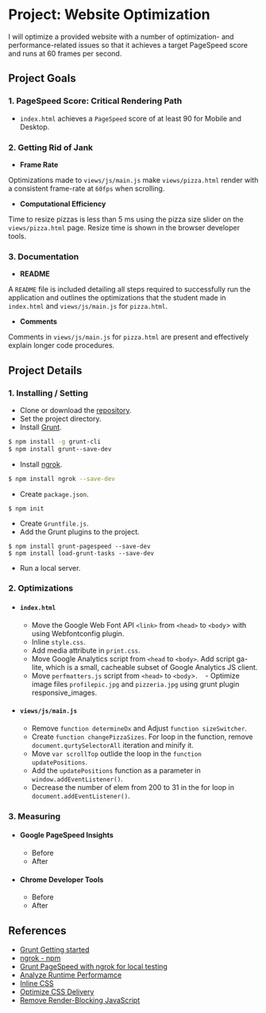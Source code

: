 # Project: Website Optimization
I will optimize a provided website with a number of optimization- and performance-related issues so that it achieves a target PageSpeed score and runs at 60 frames per second.

## Project Goals
### 1. PageSpeed Score: Critical Rendering Path
  - `index.html` achieves a `PageSpeed` score of at least 90 for Mobile and Desktop.

### 2. Getting Rid of Jank
  - **Frame Rate**
  
Optimizations made to `views/js/main.js` make `views/pizza.html` render with a consistent frame-rate at `60fps` when scrolling.
  - **Computational Efficiency**
  
Time to resize pizzas is less than 5 ms using the pizza size slider on the `views/pizza.html` page. Resize time is shown in the browser developer tools.

### 3. Documentation
  - **README**
  
A `README` file is included detailing all steps required to successfully run the application and outlines the optimizations that the student made in `index.html` and `views/js/main.js` for `pizza.html`.
  - **Comments**
  
Comments in `views/js/main.js` for `pizza.html` are present and effectively explain longer code procedures.

## Project Details
### 1. Installing / Setting
  - Clone or download the [repository](https://github.com/udacity/frontend-nanodegree-mobile-portfolio).
  - Set the project directory.
  - Install [Grunt](https://gruntjs.com/getting-started).
```sh
$ npm install -g grunt-cli
$ npm install grunt--save-dev
```
  - Install [ngrok](https://www.npmjs.com/package/ngrok).
```sh
$ npm install ngrok --save-dev
```
  - Create `package.json`.
```
$ npm init
```
  - Create `Gruntfile.js`.
  - Add the Grunt plugins to the project.
 ```
$ npm install grunt-pagespeed --save-dev
$ npm install load-grunt-tasks --save-dev
 ```
  - Run a local server.

### 2. Optimizations
  - #### `index.html`
    - Move the Google Web Font API `<link>` from `<head>` to `<body`> with using Webfontconfig plugin.
    - Inline `style.css`.
    - Add media attribute in `print.css`.
    - Move Google Analytics script from `<head` to `<body>`. Add script ga-lite, which is a small, cacheable subset of Google Analytics JS client.
    - Move `perfmatters.js` script from `<head>` to `<body`>.
    - Optimize image files `profilepic.jpg` and `pizzeria.jpg` using grunt plugin responsive_images.

  - #### `views/js/main.js`
    - Remove `function determineDx` and Adjust `function sizeSwitcher`.
    - Create `function changePizzaSizes`. For loop in the function, remove `document.qurtySelectorAll` iteration and minify it.
    - Move `var scrollTop` outlide the loop in the `function updatePositions`.
    - Add the `updatePositions` function as a parameter in `window.addEventListener()`.
    - Decrease the number of elem from 200 to 31 in the for loop in `document.addEventListener()`.

### 3. Measuring
  - #### Google PageSpeed Insights
    - Before
    - After

  - #### Chrome Developer Tools
    - Before
    - After

## References
  - [Grunt Getting started](https://gruntjs.com/getting-started)
  - [ngrok - npm](https://www.npmjs.com/package/ngrok)
  - [Grunt PageSpeed with ngrok for local testing](https://www.jamescryer.com/2014/06/12/grunt-pagespeed-and-ngrok-locally-testing/)
  - [Analyze Runtime Performamce](https://developers.google.com/web/tools/chrome-devtools/evaluate-performance/)
  - [Inline CSS](https://developers.google.com/speed/docs/insights/InlineCSS)
  - [Optimize CSS Delivery](https://developers.google.com/speed/docs/insights/OptimizeCSSDelivery)
  - [Remove Render-Blocking JavaScript](https://developers.google.com/speed/docs/insights/BlockingJS)
  
